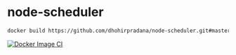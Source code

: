 # node-scheduler
```bash
docker build https://github.com/dhohirpradana/node-scheduler.git#master:. --network host
```

[![Docker Image CI](https://github.com/dhohirpradana/node-scheduler/actions/workflows/docker-image.yml/badge.svg?branch=master)](https://github.com/dhohirpradana/node-scheduler/actions/workflows/docker-image.yml)
